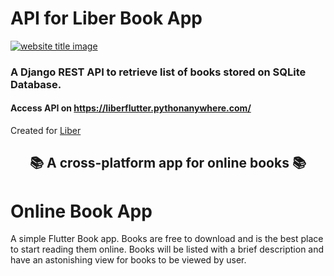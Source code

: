 # API for Liber Book App
<a href="#"><img src="https://capsule-render.vercel.app/api?type=rect&color=210089&height=100&section=header&text=Liber&fontSize=50%&fontColor=ffffff%22%20alt=%22website%20title%20image" alt="website title image"></a>
### A Django REST API to retrieve list of books stored on SQLite Database.
#### Access API on https://liberflutter.pythonanywhere.com/
Created for <a href="https://github.com/sushamaborhade/Liber"> Liber </a>
<p align="center">
  <h2 align="center"> 📚 A cross-platform app for online books 📚</h2>
</p>

# Online Book App

A simple Flutter Book app. Books are free to download and is the best place to start reading them online. Books will be listed with a brief description and have an astonishing view for books to be viewed by user.
